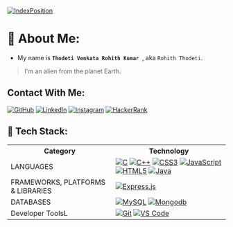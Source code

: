 [![IndexPosition](https://user-images.githubusercontent.com/99633082/234297365-71ac1465-4988-423c-b980-25cbae2fb2e3.gif)](https://github.com/tihor72)

# 👀 About Me:
- My name is **`Thodeti Venkata Rohith Kumar `**, aka `Rohith Thodeti`.
> I'm an alien from the planet Earth. 

## Contact With Me:
[![GitHub](https://img.shields.io/badge/github-%23121011.svg?style=for-the-badge&logo=github&logoColor=white)](https://github.com/tihor72)  [![LinkedIn](https://img.shields.io/badge/linkedin-%230077B5.svg?style=for-the-badge&logo=linkedin&logoColor=white)]([https://www.linkedin.com/in/t-venkata-rohith-kumar-965192253/](https://www.linkedin.com/in/rohith-thodeti-965192253/))  [![Instagram](https://img.shields.io/badge/Instagram-%23E4405F.svg?style=for-the-badge&logo=Instagram&logoColor=white)](https://www.instagram.com/rohith_thodeti/) [![HackerRank](https://img.shields.io/badge/-Hackerrank-2EC866?style=for-the-badge&logo=HackerRank&logoColor=white)](https://www.hackerrank.com/Carrot_isGood)  

## 🧠 Tech Stack:

<table>
    <tr>
        <th>Category</th>
        <th>Technology</th>
    </tr>
    <tr>
        <td>LANGUAGES</td>
        <td>
            <a href="https://www.cprogramming.com/"><img
                    src="https://img.shields.io/badge/c-%2300599C.svg?style=for-the-badge&amp;logo=c&amp;logoColor=white"
                    alt="C" /></a>
            <a href="https://www.w3schools.com/cpp/"><img
                    src="https://img.shields.io/badge/c++-%2300599C.svg?style=for-the-badge&amp;logo=c%2B%2B&amp;logoColor=white"
                    alt="C++" /></a>
            <a href="https://www.css3.com/"><img
                    src="https://img.shields.io/badge/css3-%231572B6.svg?style=for-the-badge&amp;logo=css3&amp;logoColor=white"
                    alt="CSS3" /></a>
            <a href="https://www.javascript.com/"><img
                    src="https://img.shields.io/badge/javascript-%23323330.svg?style=for-the-badge&amp;logo=javascript&amp;logoColor=%23F7DF1E"
                    alt="JavaScript" /></a>
            <a href="https://html5.org/"><img
                    src="https://img.shields.io/badge/html5-%23E34F26.svg?style=for-the-badge&amp;logo=html5&amp;logoColor=white"
                    alt="HTML5" /></a>
            <a href="https://www.java.com/en/"><img
                    src="https://img.shields.io/badge/java-%23ED8B00.svg?style=for-the-badge&amp;logo=java&amp;logoColor=white"
                    alt="Java" /></a>
        </td>
    </tr>
    <tr>
        <td>FRAMEWORKS, PLATFORMS &amp; LIBRARIES</td>
        <td>
            <a href="https://expressjs.com/"><img
                    src="https://img.shields.io/badge/Express.js-000000?logo=express&logoColor=fff&style=flat"
                    alt="Express.js" /></a>
        </td>
    </tr>
    <tr>
        <td>DATABASES</td>
        <td>
            <a href="https://www.mysql.com/"><img
                    src="https://img.shields.io/badge/mysql-%2300f.svg?style=for-the-badge&amp;logo=mysql&amp;logoColor=white"
                    alt="MySQL" /></a>
            <a href="https://www.mysql.com/"><img
                    src="https://img.shields.io/badge/-MongoDB-4DB33D?style=flat&logo=mongodb&logoColor=white"
                    alt="Mongodb" /></a>
        </td>
    </tr>
    <tr>
        <td>Developer ToolsL</td>
        <td>
            <a href="https://git-scm.com/"><img
                    src="https://img.shields.io/badge/-Git-F05032?style=flat&logo=git&logoColor=white"
                    alt="Git" /></a>
            <a href="https://code.visualstudio.com/"><img
                    src="https://img.shields.io/badge/-VS%20Code-007ACC?style=flat&logo=visual-studio-code&logoColor=white"
                    alt="VS Code" /></a>
        </td>
    </tr>
</table>

